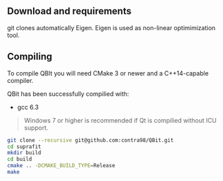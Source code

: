 ## Download and requirements
git clones automatically Eigen. Eigen is used as non-linear optimimization tool.

## Compiling
To compile QBIt you will need CMake 3 or newer and a C++14-capable compiler.

QBit has been successfully compilied with: 
- gcc 6.3
 

> Windows 7 or higher is recommended if Qt is compilied without ICU support.

```sh
git clone --recursive git@github.com:contra98/QBit.git
cd suprafit
mkdir build
cd build
cmake .. -DCMAKE_BUILD_TYPE=Release
make
```
